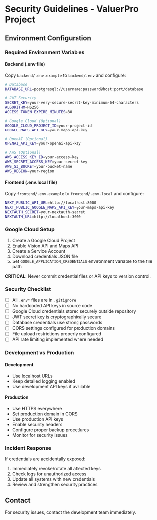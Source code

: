 # Security Guidelines - ValuerPro Project

## Environment Configuration

### Required Environment Variables

#### Backend (.env file)
Copy `backend/.env.example` to `backend/.env` and configure:

```bash
# Database
DATABASE_URL=postgresql://username:password@host:port/database

# JWT Security
SECRET_KEY=your-very-secure-secret-key-minimum-64-characters
ALGORITHM=HS256
ACCESS_TOKEN_EXPIRE_MINUTES=30

# Google Cloud (Optional)
GOOGLE_CLOUD_PROJECT_ID=your-project-id
GOOGLE_MAPS_API_KEY=your-maps-api-key

# OpenAI (Optional)  
OPENAI_API_KEY=your-openai-api-key

# AWS (Optional)
AWS_ACCESS_KEY_ID=your-access-key
AWS_SECRET_ACCESS_KEY=your-secret-key
AWS_S3_BUCKET=your-bucket-name
AWS_REGION=your-region
```

#### Frontend (.env.local file)
Copy `frontend/.env.example` to `frontend/.env.local` and configure:

```bash
NEXT_PUBLIC_API_URL=http://localhost:8000
NEXT_PUBLIC_GOOGLE_MAPS_API_KEY=your-maps-api-key
NEXTAUTH_SECRET=your-nextauth-secret
NEXTAUTH_URL=http://localhost:3000
```

### Google Cloud Setup

1. Create a Google Cloud Project
2. Enable Vision API and Maps API
3. Create a Service Account
4. Download credentials JSON file
5. Set `GOOGLE_APPLICATION_CREDENTIALS` environment variable to the file path

**CRITICAL**: Never commit credential files or API keys to version control.

### Security Checklist

- [ ] All `.env*` files are in `.gitignore`
- [ ] No hardcoded API keys in source code
- [ ] Google Cloud credentials stored securely outside repository
- [ ] JWT secret key is cryptographically secure
- [ ] Database credentials use strong passwords
- [ ] CORS settings configured for production domains
- [ ] File upload restrictions properly configured
- [ ] API rate limiting implemented where needed

### Development vs Production

#### Development
- Use localhost URLs
- Keep detailed logging enabled
- Use development API keys if available

#### Production  
- Use HTTPS everywhere
- Set production domain in CORS
- Use production API keys
- Enable security headers
- Configure proper backup procedures
- Monitor for security issues

### Incident Response

If credentials are accidentally exposed:
1. Immediately revoke/rotate all affected keys
2. Check logs for unauthorized access
3. Update all systems with new credentials
4. Review and strengthen security practices

## Contact

For security issues, contact the development team immediately.